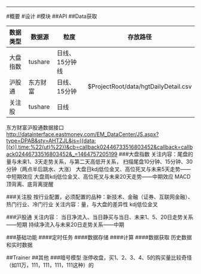 ﻿***
#概要
#设计
#模块
##API
##Data获取

|数据类型|数据源|粒度|存放路径|
|:-------|------|----|--------|
|大盘指数|tushare|日线、15分钟线||
|沪股通|东方财富|日线、15分钟|$ProjectRoot/data/hgtDailyDetail.csv|
|关注股|tushare|日线||

东方财富沪股通数据接口
http://datainterface.eastmoney.com/EM_DataCenter/JS.aspx?type=DPAB&sty=AHTZJL&js=({data:[(x)],time:%22(ut)%22})&cb=callback02446733516803452&callback=callback02446733516803452&_=1464757205199
###大盘指数
关注内容：尾盘的量与未来1、3天走势关系，与第二天高低开关系，
扫描尾盘10分钟、15分钟、30分钟（两点半后跳水、大涨）
大盘日kdj低位金叉、高位死叉与未来5天走势——中短期效应
大盘周kdj低位金叉、高位死叉与未来20天走势——中期效应
MACD顶背离、底背离提醒

###关注股
按行业配置，必须配置的品种：新技术、金融（证券、互联网金融）、热门行业、冷门行业
关注内容：量，与大盘的差异性
kdj低位金叉

###沪股通
关注内容：
当日净流入、当日静买与当日、未来1、5、20日走势关系——短期
持续净流入与未来20日走势关系——中期

###基础功能
####定时任务
####数据存储
####计算
####数据获取
历史数据和实时数据

##Trainer
##其他
###暗号模型
涨停收盘，买1、2、3、4、5的购买量比较奇怪（如11万，111，111，111，111这种）的
